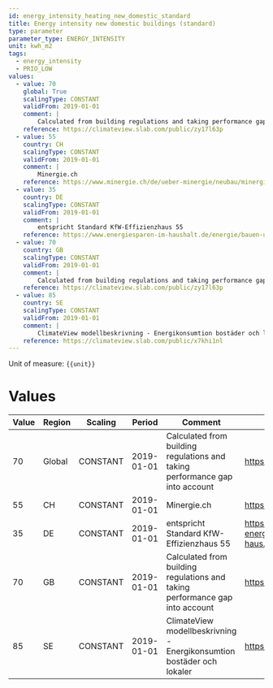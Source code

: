 ```yaml
---
id: energy_intensity_heating_new_domestic_standard
title: Energy intensity new domestic buildings (standard)
type: parameter
parameter_type: ENERGY_INTENSITY
unit: kwh_m2
tags:
  - energy_intensity
  - PRIO_LOW
values:
  - value: 70
    global: True
    scalingType: CONSTANT
    validFrom: 2019-01-01
    comment: |
        Calculated from building regulations and taking performance gap into account
    reference: https://climateview.slab.com/public/zy17l63p
  - value: 55
    country: CH
    scalingType: CONSTANT
    validFrom: 2019-01-01
    comment: |
        Minergie.ch
    reference: https://www.minergie.ch/de/ueber-minergie/neubau/minergie/
  - value: 35
    country: DE
    scalingType: CONSTANT
    validFrom: 2019-01-01
    comment: |
        entspricht Standard KfW-Effizienzhaus 55
    reference: https://www.energiesparen-im-haushalt.de/energie/bauen-und-modernisieren/hausbau-regenerative-energie/energieverbrauch/kfw-55-haus.html#:~:text=Der%20Name%20ist%20Programm%3A%20Der,den%20KfW%20100%20Standard%20erf%C3%BCllt.
  - value: 70
    country: GB
    scalingType: CONSTANT
    validFrom: 2019-01-01
    comment: |
        Calculated from building regulations and taking performance gap into account
    reference: https://climateview.slab.com/public/zy17l63p
  - value: 85
    country: SE
    scalingType: CONSTANT
    validFrom: 2019-01-01
    comment: |
        ClimateView modellbeskrivning - Energikonsumtion bostäder och lokaler
    reference: https://climateview.slab.com/public/x7khi1nl
---
```



Unit of measure: `{{unit}}`


# Values


| Value | Region | Scaling | Period | Comment | Reference |
|-------|--------|---------|--------|---------|-----------|
| 70 | Global | CONSTANT | 2019-01-01 | Calculated from building regulations and taking performance gap into account | https://climateview.slab.com/public/zy17l63p |
| 55 | CH | CONSTANT | 2019-01-01 | Minergie.ch | https://www.minergie.ch/de/ueber-minergie/neubau/minergie/ |
| 35 | DE | CONSTANT | 2019-01-01 | entspricht Standard KfW-Effizienzhaus 55 | https://www.energiesparen-im-haushalt.de/energie/bauen-und-modernisieren/hausbau-regenerative-energie/energieverbrauch/kfw-55-haus.html#:~:text=Der%20Name%20ist%20Programm%3A%20Der,den%20KfW%20100%20Standard%20erf%C3%BCllt. |
| 70 | GB | CONSTANT | 2019-01-01 | Calculated from building regulations and taking performance gap into account | https://climateview.slab.com/public/zy17l63p |
| 85 | SE | CONSTANT | 2019-01-01 | ClimateView modellbeskrivning - Energikonsumtion bostäder och lokaler | https://climateview.slab.com/public/x7khi1nl |


